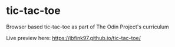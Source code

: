 # tic-tac-toe
Browser based tic-tac-toe as part of The Odin Project's curriculum

Live preview here:
https://jbfink97.github.io/tic-tac-toe/
